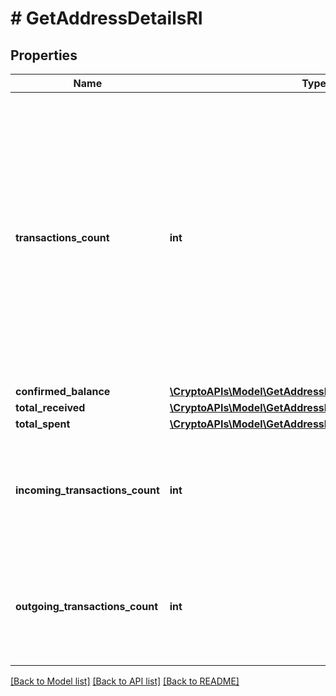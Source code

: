 # # GetAddressDetailsRI

## Properties

Name | Type | Description | Notes
------------ | ------------- | ------------- | -------------
**transactions_count** | **int** | Represents the total number of confirmed coins transactions for this address, both incoming and outgoing. Applies for coins only **and not** tokens transfers e.g. for Ethereum. &#x60;transactionsCount&#x60; could result as less than incoming and outgoing transactions put together (e.g. in Bitcoin), due to the fact that one and the same address could be in senders and receivers addresses. |
**confirmed_balance** | [**\CryptoAPIs\Model\GetAddressDetailsRIConfirmedBalance**](GetAddressDetailsRIConfirmedBalance.md) |  |
**total_received** | [**\CryptoAPIs\Model\GetAddressDetailsRITotalReceived**](GetAddressDetailsRITotalReceived.md) |  |
**total_spent** | [**\CryptoAPIs\Model\GetAddressDetailsRITotalSpent**](GetAddressDetailsRITotalSpent.md) |  |
**incoming_transactions_count** | **int** | Defines the count of all confirmed incoming transactions from the address for coins. This applies to **coins** only, **not** to tokens transfers e.g. for Ethereum. |
**outgoing_transactions_count** | **int** | Defines the count of all confirmed outgoing transactions from the address for coins. This applies to **coins** only, **not** to tokens transfers e.g. for Ethereum. |

[[Back to Model list]](../../README.md#models) [[Back to API list]](../../README.md#endpoints) [[Back to README]](../../README.md)
